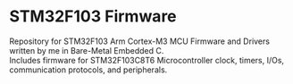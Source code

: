 # STM32F103 Firmware
Repository for STM32F103 Arm Cortex-M3 MCU Firmware and Drivers written by me in Bare-Metal Embedded C. <br />
Includes firmware for STM32F103C8T6 Microcontroller clock, timers, I/Os, communication protocols, and peripherals.
